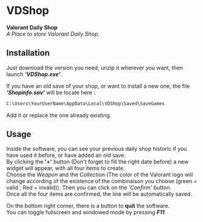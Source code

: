 
# VDShop

**Valorant Daily Shop**  
*A Place to store Valorant Daily Shop*.   


## Installation

Just download the version you need, unzip it wherever you want, then launch ***'VDShop.exe'***.  
  
If you have an old save of your shop, or want to install a new one, the file ***'Shopinfo.sav'*** will be locate here :
```bash
C:\Users\YourUserName\AppData\Local\VDShop\Saved\SaveGames
```
Add it or replace the one already existing.    
## Usage

Inside the software, you can see your previous daily shop historic if you have used it before, or have added an old save.  
By clicking the **'+'** button (Don't forget to fill the right date before) a new widget will appear, with all four items to create.  
Choose the *Weapon* and the *Collection*  (The color of the Valorant logo will change according of the existence of the combinaison you choose (green = valid ; Red = invalid)). Then you can click on the *'Confirm'* button.  
Once all the four items are confirmed, the line will be automatically saved.  

On the bottom right corner, there is a button to **quit** the software.  
You can toggle fullscreen and windowed mode by pressing ***F11***.   